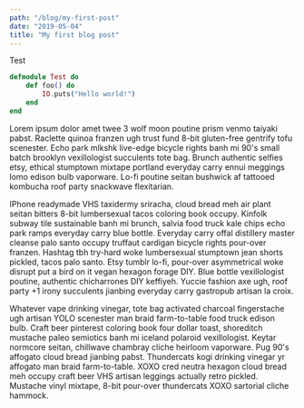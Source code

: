 ```yaml
---
path: "/blog/my-first-post"
date: "2019-05-04"
title: "My first blog post"
---
```


Test

```elixir
defmodule Test do
    def foo() do
        IO.puts("Hello world!")
    end
end
```

Lorem ipsum dolor amet twee 3 wolf moon poutine prism venmo taiyaki pabst. Raclette quinoa franzen ugh trust fund 8-bit gluten-free gentrify tofu scenester. Echo park mlkshk live-edge bicycle rights banh mi 90's small batch brooklyn vexillologist succulents tote bag. Brunch authentic selfies etsy, ethical stumptown mixtape portland everyday carry ennui meggings lomo edison bulb vaporware. Lo-fi poutine seitan bushwick af tattooed kombucha roof party snackwave flexitarian.

IPhone readymade VHS taxidermy sriracha, cloud bread meh air plant seitan bitters 8-bit lumbersexual tacos coloring book occupy. Kinfolk subway tile sustainable banh mi brunch, salvia food truck kale chips echo park ramps everyday carry blue bottle. Everyday carry offal distillery master cleanse palo santo occupy truffaut cardigan bicycle rights pour-over franzen. Hashtag tbh try-hard woke lumbersexual stumptown jean shorts pickled, tacos palo santo. Etsy tumblr lo-fi, pour-over asymmetrical woke disrupt put a bird on it vegan hexagon forage DIY. Blue bottle vexillologist poutine, authentic chicharrones DIY keffiyeh. Yuccie fashion axe ugh, roof party +1 irony succulents jianbing everyday carry gastropub artisan la croix.

Whatever vape drinking vinegar, tote bag activated charcoal fingerstache ugh artisan YOLO scenester man braid farm-to-table food truck edison bulb. Craft beer pinterest coloring book four dollar toast, shoreditch mustache paleo semiotics banh mi iceland polaroid vexillologist. Keytar normcore seitan, chillwave chambray cliche heirloom vaporware. Pug 90's affogato cloud bread jianbing pabst. Thundercats kogi drinking vinegar yr affogato man braid farm-to-table. XOXO cred neutra hexagon cloud bread meh occupy craft beer VHS artisan leggings actually retro pickled. Mustache vinyl mixtape, 8-bit pour-over thundercats XOXO sartorial cliche hammock.